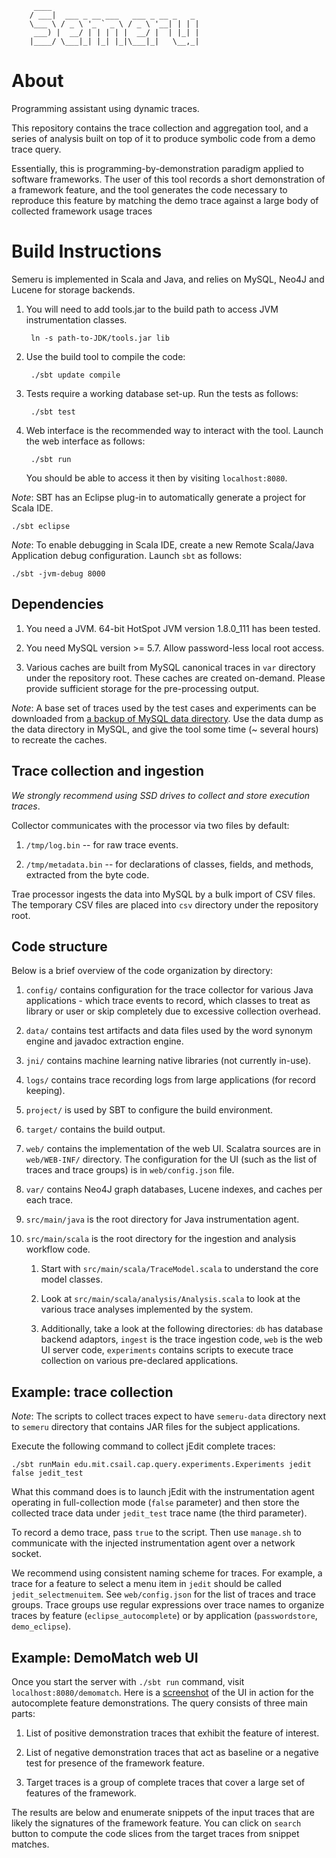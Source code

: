 ```
     ____
    / ___|  ___ _ __ ___   ___ _ __ _   _
    \___ \ / _ \ '_ ` _ \ / _ \ '__| | | |
     ___) |  __/ | | | | |  __/ |  | |_| |
    |____/ \___|_| |_| |_|\___|_|   \__,_|
```

About
=====

Programming assistant using dynamic traces.

This repository contains the trace collection and aggregation tool, and a series of analysis
built on top of it to produce symbolic code from a demo trace query.

Essentially, this is programming-by-demonstration paradigm applied to software frameworks.
The user of this tool records a short demonstration of a framework feature, and the tool generates the code
necessary to reproduce this feature by matching the demo trace against a large body of collected framework usage traces

Build Instructions
==================

Semeru is implemented in Scala and Java, and relies on MySQL, Neo4J and Lucene for storage backends.

1. You will need to add tools.jar to the build path to access JVM instrumentation classes.

        ln -s path-to-JDK/tools.jar lib

2. Use the build tool to compile the code:

        ./sbt update compile
    
3. Tests require a working database set-up. Run the tests as follows:
     
        ./sbt test

4. Web interface is the recommended way to interact with the tool. Launch the web interface as follows:

        ./sbt run
    
   You should be able to access it then by visiting `localhost:8080`.

_Note_:
SBT has an Eclipse plug-in to automatically generate a project for Scala IDE.

    ./sbt eclipse

_Note_:
To enable debugging in Scala IDE, create a new Remote Scala/Java Application debug configuration. Launch `sbt` as follows:

    ./sbt -jvm-debug 8000
    
## Dependencies

1. You need a JVM. 64-bit HotSpot JVM version 1.8.0_111 has been tested.

2. You need MySQL version >= 5.7. Allow password-less local root access.

3. Various caches are built from MySQL canonical traces in `var` directory under the repository root. These caches are created on-demand. Please provide sufficient storage for the pre-processing output.

_Note_:
A base set of traces used by the test cases and experiments can be downloaded from [a backup of MySQL data directory](http://groups.csail.mit.edu/cap/semeru/semeru-dataset.tar.gz). Use the data dump as the data directory in MySQL, and give the tool some time (~ several hours) to recreate the caches.

## Trace collection and ingestion

_We strongly recommend using SSD drives to collect and store execution traces_.

Collector communicates with the processor via two files by default:

1. `/tmp/log.bin` -- for raw trace events.

2. `/tmp/metadata.bin` -- for declarations of classes, fields, and methods, extracted from the byte code.

Trae processor ingests the data into MySQL by a bulk import of CSV files. The temporary CSV files are placed into `csv` directory under the repository root.

## Code structure

Below is a brief overview of the code organization by directory:

1. `config/` contains configuration for the trace collector for various Java applications - which trace events to record, which classes to treat as library or user or skip completely due to excessive collection overhead.

2. `data/` contains test artifacts and data files used by the word synonym engine and javadoc extraction engine.

3. `jni/` contains machine learning native libraries (not currently in-use).

4. `logs/` contains trace recording logs from large applications (for record keeping).

5. `project/` is used by SBT to configure the build environment.

6. `target/` contains the build output.

7. `web/` contains the implementation of the web UI. Scalatra sources are in `web/WEB-INF/` directory. The configuration for the UI (such as the list of traces and trace groups) is in `web/config.json` file.

8. `var/` contains Neo4J graph databases, Lucene indexes, and caches per each trace.

9. `src/main/java` is the root directory for Java instrumentation agent.

10. `src/main/scala` is the root directory for the ingestion and analysis workflow code.

    1. Start with `src/main/scala/TraceModel.scala` to understand the core model classes.
    
    2. Look at `src/main/scala/analysis/Analysis.scala` to look at the various trace analyses implemented by the system.
    
    3. Additionally, take a look at the following directories: `db` has database backend adaptors, `ingest` is the trace ingestion code, `web` is the web UI server code, `experiments` contains scripts to execute trace collection on various pre-declared applications.

## Example: trace collection

_Note_:
The scripts to collect traces expect to have `semeru-data` directory next to `semeru` directory that contains JAR files for the subject applications. 

Execute the following command to collect jEdit complete traces:

    ./sbt runMain edu.mit.csail.cap.query.experiments.Experiments jedit false jedit_test

What this command does is to launch jEdit with the instrumentation agent operating in full-collection mode (`false` parameter) and then store the collected trace data under `jedit_test` trace name (the third parameter). 

To record a demo trace, pass `true` to the script. Then use `manage.sh` to communicate with the injected instrumentation agent over a network socket.

We recommend using consistent naming scheme for traces. For example, a trace for a feature to select a menu item in `jedit` should be called  `jedit_selectmenuitem`. See `web/config.json` for the list of traces and trace groups. Trace groups use regular expressions over trace names to organize traces by feature (`eclipse_autocomplete`) or by application (`passwordstore`, `demo_eclipse`).

## Example: DemoMatch web UI

Once you start the server with `./sbt run` command, visit `localhost:8080/demomatch`. Here is a [screenshot](doc/demomatch-webui.PDF) of the UI in action for the autocomplete feature demonstrations. The query consists of three main parts:

1. List of positive demonstration traces that exhibit the feature of interest.

2. List of negative demonstration traces that act as baseline or a negative test for presence of the framework feature.

3. Target traces is a group of complete traces that cover a large set of features of the framework.

The results are below and enumerate snippets of the input traces that are likely the signatures of the framework feature. You can click on `search` button to compute the code slices from the target traces from snippet matches.
